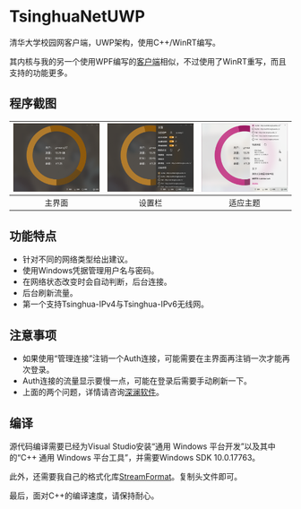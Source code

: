 # TsinghuaNetUWP
清华大学校园网客户端，UWP架构，使用C++/WinRT编写。

其内核与我的另一个使用WPF编写的[客户端](https://github.com/Berrysoft/Tsinghua_Auth4_Net)相似，不过使用了WinRT重写，而且支持的功能更多。

## 程序截图
|![主界面](./Screenshots/MainPage.png)|![设置栏](./Screenshots/Settings.png)|![适应主题](./Screenshots/Theme.png)|
|:-:|:-:|:-:|
|主界面|设置栏|适应主题|

## 功能特点
* 针对不同的网络类型给出建议。
* 使用Windows凭据管理用户名与密码。
* 在网络状态改变时会自动判断，后台连接。
* 后台刷新流量。
* 第一个支持Tsinghua-IPv4与Tsinghua-IPv6无线网。

## 注意事项
* 如果使用“管理连接”注销一个Auth连接，可能需要在主界面再注销一次才能再次登录。
* Auth连接的流量显示要慢一点，可能在登录后需要手动刷新一下。
* 上面的两个问题，详情请咨询[深澜软件](http://www.srun.com/)。

## 编译
源代码编译需要已经为Visual Studio安装“通用 Windows 平台开发”以及其中的“C++ 通用 Windows 平台工具”，并需要Windows SDK 10.0.17763。

此外，还需要我自己的格式化库[StreamFormat](https://github.com/Berrysoft/StreamFormat)。复制头文件即可。

最后，面对C++的编译速度，请保持耐心。
